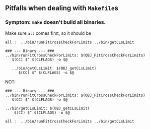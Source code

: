 ## Pitfalls when dealing with `Makefile`s

### Symptom: `make` doesn't build all binaries.

Make sure `all` comes first, so it should be

~~~~
all :  ../bin/runFitCrossCheckForLimits ../bin/getCLsLimit

### --- Binary --- ###
../bin/runFitCrossCheckForLimits: $(OBJ_FitCrossCheckForLimits)
   $(CC) $^ $(CLFLAGS) -o $@

   ../bin/getCLsLimit: $(OBJ_getCLsLimit)
      $(CC) $^ $(CLFLAGS) -o $@

~~~~

NOT:

~~~~
### --- Binary --- ###
../bin/runFitCrossCheckForLimits: $(OBJ_FitCrossCheckForLimits)
   $(CC) $^ $(CLFLAGS) -o $@

../bin/getCLsLimit: $(OBJ_getCLsLimit)
    $(CC) $^ $(CLFLAGS) -o $@

all :  ../bin/runFitCrossCheckForLimits ../bin/getCLsLimit
~~~~

